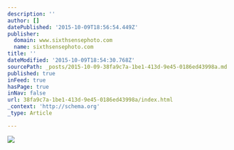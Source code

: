 ```yaml
---
description: ''
author: []
datePublished: '2015-10-09T18:56:54.449Z'
publisher:
  domain: www.sixthsensephoto.com
  name: sixthsensephoto.com
title: ''
dateModified: '2015-10-09T18:54:30.768Z'
sourcePath: _posts/2015-10-09-38fa9c7a-1be1-413d-9e45-0186ed43998a.md
published: true
inFeed: true
hasPage: true
inNav: false
url: 38fa9c7a-1be1-413d-9e45-0186ed43998a/index.html
_context: 'http://schema.org'
_type: Article

---
```

![](http://www.sixthsensephoto.com/photos/i-9hxQt75/0/X2/i-9hxQt75-X2.jpg)
